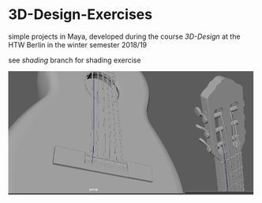 # 3D-Design-Exercises

simple projects in Maya, developed during the course _3D-Design_ at the HTW Berlin in the winter semester 2018/19

see _shading_ branch for shading exercise

<img   align="left" src="images/7.PNG" height="250">
<img    align="left" src="images/4.PNG" height="250">
